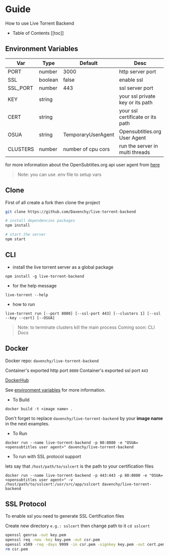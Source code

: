 # Guide

How to use Live Torrent Backend

- Table of Contents
  [[toc]]

## Environment Variables

| Var      | Type    | Default            | Desc                             |
| -------- | ------- | ------------------ | -------------------------------- |
| PORT     | number  | 3000               | http server port                 |
| SSL      | boolean | false              | enable ssl                       |
| SSL_PORT | number  | 443                | ssl server port                  |
| KEY      | string  |                    | your ssl private key or its path |
| CERT     | string  |                    | your ssl certificate or its path |
| OSUA     | string  | TemporaryUserAgent | Opensubtitles.org User Agent     |
| CLUSTERS | number  | number of cpu cors | run the server in multi threads  |

for more information about the OpenSubtitles.org api user agent from [here](https://trac.opensubtitles.org/projects/opensubtitles/wiki/DevReadFirst)

> Note: you can use .env file to setup vars

## Clone

First of all create a fork then clone the project

```bash
git clone https://github.com/Davenchy/live-torrent-backend

# install dependencies packages
npm install

# start the server
npm start

```

## CLI

- install the live torrent server as a global package

`npm install -g live-torrent-backend`

- for the help message

`live-torrent --help`

- how to run

`live-torrent run [--port 8080] [--ssl-port 443] [--clusters 1] [--ssl --key --cert] [--OSUA]`

> Note: to terminate clusters kill the main process
> Coming soon: CLI Docs

## Docker

Docker repo: `davenchy/live-torrent-backend`

Container's exported http port `8080`
Container's exported ssl port `443`

[DockerHub](https://hub.docker.com/repository/docker/davenchy/live-torrent-backend)

See [environment variables](#environment-variables) for more information.

- To Build

`docker build -t <image name> .`

Don't forget to replace `davenchy/live-torrent-backend` by your **image name** in the next examples.

- To Run

`docker run --name live-torrent-backend -p 80:8080 -e "OSUA=<opensubtitles user agent>" davenchy/live-torrent-backend`

- To run with SSL protocol support

lets say that `/host/path/to/sslcert` is the path to your certification files

`docker run --name live-torrent-backend -p 443:443 -p 80:8080 -e "OSUA=<opensubtitles user agent>" -v /host/path/to/sslcert:/usr/src/app/sslcert davenchy/live-torrent-backend`

## SSL Protocol

To enable ssl you need to generate SSL Certification files

Create new directory `e.g.: sslcert` then change path to it `cd sslcert`

```bash
openssl genrsa -out key.pem
openssl req -new -key key.pem -out csr.pem
openssl x509 -req -days 9999 -in csr.pem -signkey key.pem -out cert.pem
rm csr.pem
```
